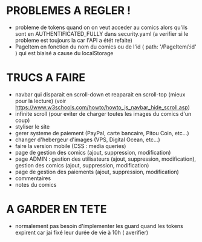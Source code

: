 # PROBLEMES A REGLER !

- probleme de tokens quand on on veut acceder au comics alors qu'ils sont en AUTHENTIFICATED_FULLY dans security.yaml (a verifier si le probleme est toujours la car l'API a étét refaite)
- PageItem en fonction du nom du comics ou de l'id ( path: '/PageItem/:id' ) qui est biaisé a cause du localStorage

# TRUCS A FAIRE

- navbar qui disparait en scroll-down et reaparait en scroll-top (mieux pour la lecture) (voir https://www.w3schools.com/howto/howto_js_navbar_hide_scroll.asp)
- infinite scroll (pour eviter de charger toutes les images du comics d'un coup)
- styliser le site
- gerer systeme de paiement (PayPal, carte bancaire, Pitou Coin, etc...)
- changer d'hebergeur d'images (VPS, Digital Ocean, etc...)
- faire la version mobile (CSS : media queries)
- page de gestion des comics (ajout, suppression, modification)
- page ADMIN : gestion des utilisateurs (ajout, suppression, modification), gestion des comics (ajout, suppression, modification)
- page de gestion des paiements (ajout, suppression, modification)
- commentaires
- notes du comics


# A GARDER EN TETE

- normalement pas besoin d'implementer les guard quand les tokens expirent car jai fixé leur durée de vie à 10h ( averifier)